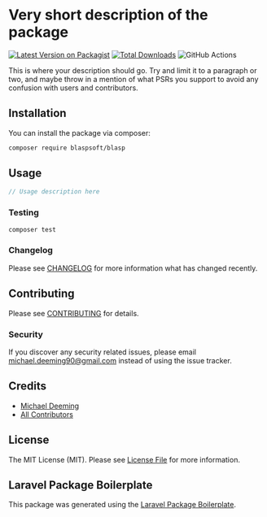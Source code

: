 # Very short description of the package

[![Latest Version on Packagist](https://img.shields.io/packagist/v/blaspsoft/blasp.svg?style=flat-square)](https://packagist.org/packages/blaspsoft/blasp)
[![Total Downloads](https://img.shields.io/packagist/dt/blaspsoft/blasp.svg?style=flat-square)](https://packagist.org/packages/blaspsoft/blasp)
![GitHub Actions](https://github.com/blaspsoft/blasp/actions/workflows/main.yml/badge.svg)

This is where your description should go. Try and limit it to a paragraph or two, and maybe throw in a mention of what PSRs you support to avoid any confusion with users and contributors.

## Installation

You can install the package via composer:

```bash
composer require blaspsoft/blasp
```

## Usage

```php
// Usage description here
```

### Testing

```bash
composer test
```

### Changelog

Please see [CHANGELOG](CHANGELOG.md) for more information what has changed recently.

## Contributing

Please see [CONTRIBUTING](CONTRIBUTING.md) for details.

### Security

If you discover any security related issues, please email michael.deeming90@gmail.com instead of using the issue tracker.

## Credits

-   [Michael Deeming](https://github.com/blaspsoft)
-   [All Contributors](../../contributors)

## License

The MIT License (MIT). Please see [License File](LICENSE.md) for more information.

## Laravel Package Boilerplate

This package was generated using the [Laravel Package Boilerplate](https://laravelpackageboilerplate.com).
